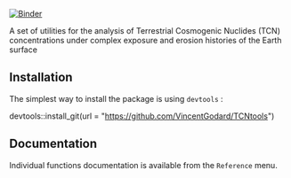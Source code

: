 
[![Binder](https://mybinder.org/badge_logo.svg)](https://mybinder.org/v2/gh/VincentGodard/TCNtools/main?urlpath=rstudio)


A set of utilities for the analysis of Terrestrial Cosmogenic Nuclides (TCN) concentrations under complex exposure and erosion histories of the Earth surface

## Installation
The simplest way to install the package is using `devtools` :

devtools::install_git(url = "https://github.com/VincentGodard/TCNtools")

## Documentation

Individual functions documentation is available from the `Reference` menu.
